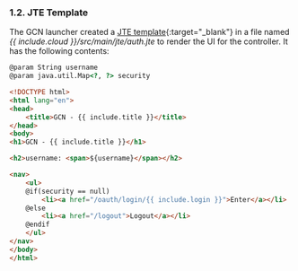 ### 1.2. JTE Template

The GCN launcher created a [JTE template](https://micronaut-projects.github.io/micronaut-views/latest/guide/#jte){:target="_blank"} in a file named _{{ include.cloud }}/src/main/jte/auth.jte_ to render the UI for the controller. It has the following contents:

```html
@param String username
@param java.util.Map<?, ?> security

<!DOCTYPE html>
<html lang="en">
<head>
    <title>GCN - {{ include.title }}</title>
</head>
<body>
<h1>GCN - {{ include.title }}</h1>

<h2>username: <span>${username}</span></h2>

<nav>
    <ul>
    @if(security == null)
        <li><a href="/oauth/login/{{ include.login }}">Enter</a></li>
    @else
        <li><a href="/logout">Logout</a></li>
    @endif
    </ul>
</nav>
</body>
</html>
```
